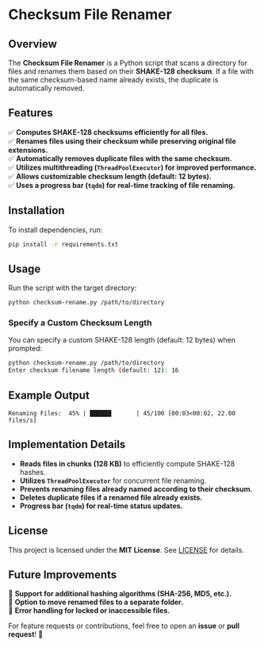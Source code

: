 # Checksum File Renamer

## Overview
The **Checksum File Renamer** is a Python script that scans a directory for files and renames them based on their **SHAKE-128 checksum**. If a file with the same checksum-based name already exists, the duplicate is automatically removed.

## Features
✅ **Computes SHAKE-128 checksums efficiently for all files.**  
✅ **Renames files using their checksum while preserving original file extensions.**  
✅ **Automatically removes duplicate files with the same checksum.**  
✅ **Utilizes multithreading (`ThreadPoolExecutor`) for improved performance.**  
✅ **Allows customizable checksum length (default: 12 bytes).**  
✅ **Uses a progress bar (`tqdm`) for real-time tracking of file renaming.**  

## Installation
To install dependencies, run:
```bash
pip install -r requirements.txt
```

## Usage
Run the script with the target directory:
```bash
python checksum-rename.py /path/to/directory
```

### **Specify a Custom Checksum Length**
You can specify a custom SHAKE-128 length (default: 12 bytes) when prompted:
```bash
python checksum-rename.py /path/to/directory
Enter checksum filename length (default: 12): 16
```

## Example Output
```
Renaming Files:  45% | ██████       | 45/100 [00:03<00:02, 22.00 files/s]
```

## Implementation Details
- **Reads files in chunks (128 KB)** to efficiently compute SHAKE-128 hashes.  
- **Utilizes `ThreadPoolExecutor`** for concurrent file renaming.  
- **Prevents renaming files already named according to their checksum.**  
- **Deletes duplicate files if a renamed file already exists.**  
- **Progress bar (`tqdm`) for real-time status updates.**  

## License
This project is licensed under the **MIT License**. See [LICENSE](../LICENSE) for details.

## Future Improvements
🔹 **Support for additional hashing algorithms (SHA-256, MD5, etc.).**  
🔹 **Option to move renamed files to a separate folder.**  
🔹 **Error handling for locked or inaccessible files.**  

For feature requests or contributions, feel free to open an **issue** or **pull request**! 🚀